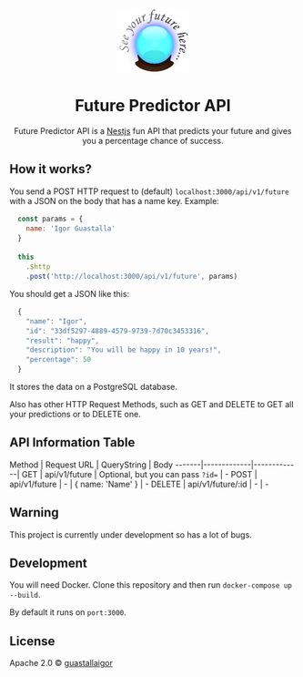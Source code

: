 <div align="center">
  <img src="./util/logo.jpeg" width="128px">
  <h1>Future Predictor API</h1>
</div>

<p align="center">
  Future Predictor API is a <a href="https://github.com/nestjs/nest">Nestjs</a> fun API that predicts your future and gives you a percentage chance of success.
</p>

## How it works?

You send a POST HTTP request to (default) `localhost:3000/api/v1/future` with a JSON on the body that has a name key. Example:

```javascript
  const params = {
    name: 'Igor Guastalla'
  }

  this
    .$http
    .post('http://localhost:3000/api/v1/future', params)
```

You should get a JSON like this:

```javascript
  {
    "name": "Igor",
    "id": "33df5297-4889-4579-9739-7d70c3453316",
    "result": "happy",
    "description": "You will be happy in 10 years!",
    "percentage": 50
  }
```

It stores the data on a PostgreSQL database.

Also has other HTTP Request Methods, such as GET and DELETE to GET all your predictions or to DELETE one.

## API Information Table

Method | Request URL | QueryString | Body
-------|-------------|-------------|
GET | api/v1/future | Optional, but you can pass `?id=` | -
POST | api/v1/future | - | { name: 'Name' } | -
DELETE | api/v1/future/:id | - | -

## Warning

This project is currently under development so has a lot of bugs.

## Development

You will need Docker. Clone this repository and then run `docker-compose up --build`.

By default it runs on `port:3000`.

## License

Apache 2.0 © [guastallaigor](https://github.com/guastallaigor)
